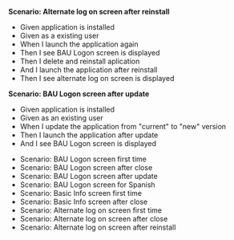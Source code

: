 <b>Scenario: Alternate log on screen after reinstall</b>
<ul>
<li> Given application is installed
<li>Given as a existing user
<li>When I launch the application again
<li>Then I see BAU Logon screen is displayed
<li>Then I delete and reinstall aplication
<li>And I launch the application after reinstall
<li>Then I see alternate log on screen is displayed </ul>

<b>Scenario: BAU Logon screen after update</b>
<ul>
<li>Given application is installed
<li>Given as an existing user
<li>When I update the application from "current" to "new" version
<li>Then I launch the application after update
<li>And I see BAU Logon screen is displayed </ul>

<ul>
<li>Scenario: BAU Logon screen first time
<li>Scenario: BAU Logon screen after close
<li>Scenario: BAU Logon screen after update
<li>Scenario: BAU Logon screen for Spanish

<li>Scenario: Basic Info screen first time
<li>Scenario: Basic Info screen after close

<li>Scenario: Alternate log on screen first time
<li>Scenario: Alternate log on screen after close
<li>Scenario: Alternate log on screen after reinstall
</ul>